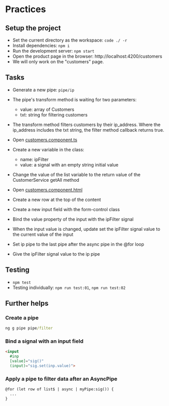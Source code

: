 # Practices

## Setup the project
- Set the current directory as the workspace: `code ./ -r`
- Install dependencies: `npm i`
- Run the development server: `npm start`
- Open the product page in the browser: http://localhost:4200/customers
- We will only work on the "customers" page.

## Tasks
- Generate a new pipe: `pipe/ip`
- The pipe's transform method is waiting for two parameters:
  - value: array of Customers
  - txt: string for filtering customers
- The transform method filters customers by their ip_address. Where the ip_address 
includes the txt string, the filter method callback returns true.

- Open [customers.component.ts](src/app/page/customers/customers.component.ts)
- Create a new variable in the class:
  - name: ipFilter
  - value: a signal with an empty string initial value
- Change the value of the list variable to the return value of the CustomerService getAll method

- Open [customers.component.html](src/app/page/customers/customers.component.html)
- Create a new row at the top of the content
- Create a new input field with the form-control class
- Bind the value property of the input with the ipFilter signal
- When the input value is changed, update set the ipFilter signal value to the current value of the input

- Set ip pipe to the last pipe after the async pipe in the @for loop
- Give the ipFilter signal value to the ip pipe

## Testing
- `npm test`
- Testing individually: `npm run test:01`, `npm run test:02`

## Further helps

### Create a pipe
```cmd
ng g pipe pipe/filter
```

### Bind a signal with an input field
```html
<input 
  #inp
  [value]="sig()"
  (input)="sig.set(inp.value)">
```

### Apply a pipe to filter data after an AsyncPipe
```html
@for (let row of list$ | async | myPipe:sig()) {
  ...
}
```
